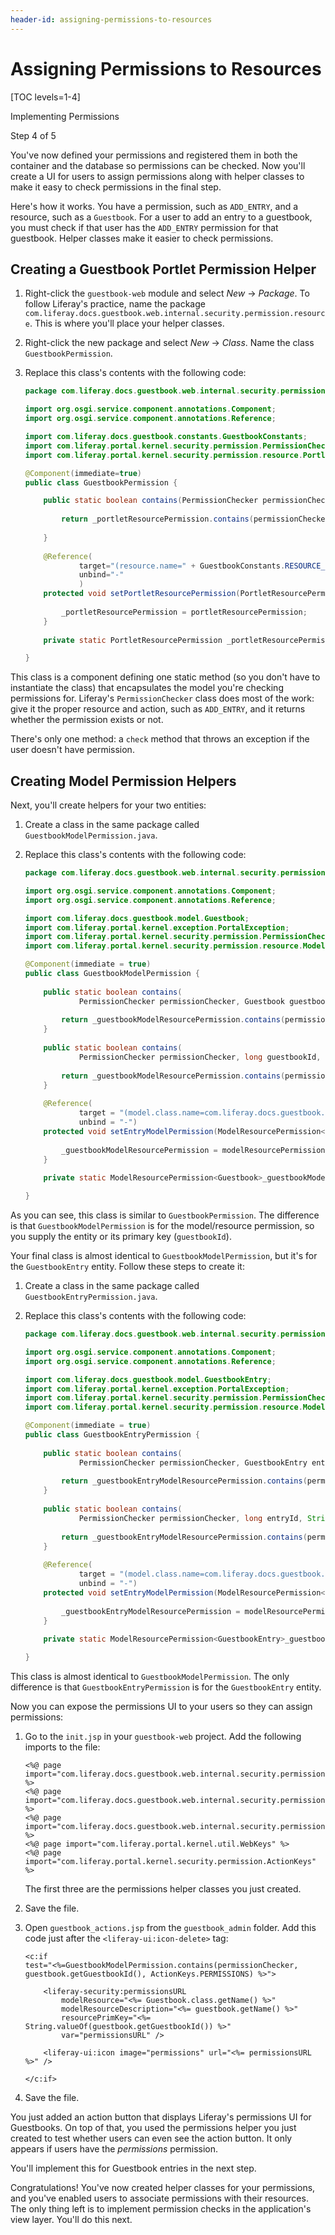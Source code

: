 ```yaml
---
header-id: assigning-permissions-to-resources
---
```


# Assigning Permissions to Resources

[TOC levels=1-4]

<div class="learn-path-step row">
    <p id="stepTitle">Implementing Permissions</p><p>Step 4 of 5</p>
</div>

You've now defined your permissions and registered them in both the container
and the database so permissions can be checked. Now you'll create a UI for users
to assign permissions along with helper classes to make it easy to check
permissions in the final step. 

Here's how it works. You have a permission, such as `ADD_ENTRY`, and a resource,
such as a `Guestbook`. For a user to add an entry to a guestbook, you must check
if that user has the `ADD_ENTRY` permission for that guestbook. Helper classes
make it easier to check permissions. 

## Creating a Guestbook Portlet Permission Helper 

1.  Right-click the `guestbook-web` module and select *New* &rarr;
    *Package*. To follow Liferay's practice, name the package
    `com.liferay.docs.guestbook.web.internal.security.permission.resource`. This
    is where you'll place your helper classes. 

2.  Right-click the new package and select *New* &rarr; *Class*. Name the class 
    `GuestbookPermission`. 

3.  Replace this class's contents with the following code: 

    ```java
    package com.liferay.docs.guestbook.web.internal.security.permission.resource;

    import org.osgi.service.component.annotations.Component;
    import org.osgi.service.component.annotations.Reference;

    import com.liferay.docs.guestbook.constants.GuestbookConstants;
    import com.liferay.portal.kernel.security.permission.PermissionChecker;
    import com.liferay.portal.kernel.security.permission.resource.PortletResourcePermission;

    @Component(immediate=true)
    public class GuestbookPermission {

        public static boolean contains(PermissionChecker permissionChecker, long groupId, String actionId) {
            
            return _portletResourcePermission.contains(permissionChecker, groupId, actionId);
            
        }
        
        @Reference(
                target="(resource.name=" + GuestbookConstants.RESOURCE_NAME + ")", 
                unbind="-"
                )
        protected void setPortletResourcePermission(PortletResourcePermission portletResourcePermission) {
            
            _portletResourcePermission = portletResourcePermission;
        }
        
        private static PortletResourcePermission _portletResourcePermission;

    }
    ```

This class is a component defining one static method (so you don't have to
instantiate the class) that encapsulates the model you're checking permissions
for. Liferay's `PermissionChecker` class does most of the work: give it the
proper resource and action, such as `ADD_ENTRY`, and it returns whether the
permission exists or not. 

There's only one method: a `check` method that throws an exception if the user
doesn't have permission. 

## Creating Model Permission Helpers

Next, you'll create helpers for your two entities: 

1.  Create a class in the same package called `GuestbookModelPermission.java`. 

2.  Replace this class's contents with the following code: 

    ```java
    package com.liferay.docs.guestbook.web.internal.security.permission.resource;

    import org.osgi.service.component.annotations.Component;
    import org.osgi.service.component.annotations.Reference;

    import com.liferay.docs.guestbook.model.Guestbook;
    import com.liferay.portal.kernel.exception.PortalException;
    import com.liferay.portal.kernel.security.permission.PermissionChecker;
    import com.liferay.portal.kernel.security.permission.resource.ModelResourcePermission;

    @Component(immediate = true)
    public class GuestbookModelPermission {
        
        public static boolean contains(
                PermissionChecker permissionChecker, Guestbook guestbook, String actionId) throws PortalException {
            
            return _guestbookModelResourcePermission.contains(permissionChecker, guestbook, actionId);
        }
        
        public static boolean contains(
                PermissionChecker permissionChecker, long guestbookId, String actionId) throws PortalException {
            
            return _guestbookModelResourcePermission.contains(permissionChecker, guestbookId, actionId);
        }
        
        @Reference(
                target = "(model.class.name=com.liferay.docs.guestbook.model.Guestbook)", 
                unbind = "-")
        protected void setEntryModelPermission(ModelResourcePermission<Guestbook> modelResourcePermission) {
            
            _guestbookModelResourcePermission = modelResourcePermission;
        }
        
        private static ModelResourcePermission<Guestbook>_guestbookModelResourcePermission;

    }
    ```

As you can see, this class is similar to `GuestbookPermission`. The difference
is that `GuestbookModelPermission` is for the model/resource permission, so you
supply the entity or its primary key (`guestbookId`). 

Your final class is almost identical to `GuestbookModelPermission`, but it's for
the `GuestbookEntry` entity. Follow these steps to create it: 

1.  Create a class in the same package called `GuestbookEntryPermission.java`. 

2.  Replace this class's contents with the following code: 

    ```java
    package com.liferay.docs.guestbook.web.internal.security.permission.resource;

    import org.osgi.service.component.annotations.Component;
    import org.osgi.service.component.annotations.Reference;

    import com.liferay.docs.guestbook.model.GuestbookEntry;
    import com.liferay.portal.kernel.exception.PortalException;
    import com.liferay.portal.kernel.security.permission.PermissionChecker;
    import com.liferay.portal.kernel.security.permission.resource.ModelResourcePermission;

    @Component(immediate = true)
    public class GuestbookEntryPermission {
        
        public static boolean contains(
                PermissionChecker permissionChecker, GuestbookEntry entry, String actionId) throws PortalException {
            
            return _guestbookEntryModelResourcePermission.contains(permissionChecker, entry, actionId);
        }
        
        public static boolean contains(
                PermissionChecker permissionChecker, long entryId, String actionId) throws PortalException {
            
            return _guestbookEntryModelResourcePermission.contains(permissionChecker, entryId, actionId);
        }
        
        @Reference(
                target = "(model.class.name=com.liferay.docs.guestbook.model.GuestbookEntry)", 
                unbind = "-")
        protected void setEntryModelPermission(ModelResourcePermission<GuestbookEntry> modelResourcePermission) {
            
            _guestbookEntryModelResourcePermission = modelResourcePermission;
        }
        
        private static ModelResourcePermission<GuestbookEntry>_guestbookEntryModelResourcePermission;

    }
    ```

This class is almost identical to `GuestbookModelPermission`. The only
difference is that `GuestbookEntryPermission` is for the `GuestbookEntry`
entity. 

Now you can expose the permissions UI to your users so they can assign
permissions: 

1.  Go to the `init.jsp` in your `guestbook-web` project. Add the following
    imports to the file:

    ```markup
    <%@ page import="com.liferay.docs.guestbook.web.internal.security.permission.resource.GuestbookModelPermission" %>
    <%@ page import="com.liferay.docs.guestbook.web.internal.security.permission.resource.GuestbookPermission" %>
    <%@ page import="com.liferay.docs.guestbook.web.internal.security.permission.resource.GuestbookEntryPermission" %>
    <%@ page import="com.liferay.portal.kernel.util.WebKeys" %>
    <%@ page import="com.liferay.portal.kernel.security.permission.ActionKeys" %>
    ```

    The first three are the permissions helper classes you just created.

2.  Save the file. 

3.  Open `guestbook_actions.jsp` from the `guestbook_admin` folder. Add this
    code just after the `<liferay-ui:icon-delete>` tag: 

    ```markup
    <c:if
    test="<%=GuestbookModelPermission.contains(permissionChecker, guestbook.getGuestbookId(), ActionKeys.PERMISSIONS) %>">

        <liferay-security:permissionsURL
            modelResource="<%= Guestbook.class.getName() %>"
            modelResourceDescription="<%= guestbook.getName() %>"
            resourcePrimKey="<%= String.valueOf(guestbook.getGuestbookId()) %>"
            var="permissionsURL" />
    
        <liferay-ui:icon image="permissions" url="<%= permissionsURL %>" />

    </c:if>
    ```

4.  Save the file. 

You just added an action button that displays Liferay's permissions UI for
Guestbooks. On top of that, you used the permissions helper you just created to
test whether users can even see the action button. It only appears if users have
the *permissions* permission. 

You'll implement this for Guestbook entries in the next step. 

Congratulations! You've now created helper classes for your permissions, and
you've enabled users to associate permissions with their resources. The only
thing left is to implement permission checks in the application's view layer.
You'll do this next. 
